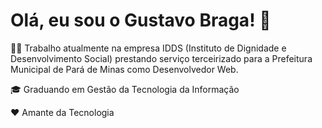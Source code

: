 
# Olá, eu sou o Gustavo Braga! 👋


👩‍💻 Trabalho atualmente na empresa IDDS (Instituto de Dignidade e Desenvolvimento Social) prestando serviço terceirizado para a Prefeitura Municipal de Pará de Minas como Desenvolvedor Web.

🎓 Graduando em Gestão da Tecnologia da Informação

❤ Amante da Tecnologia 


